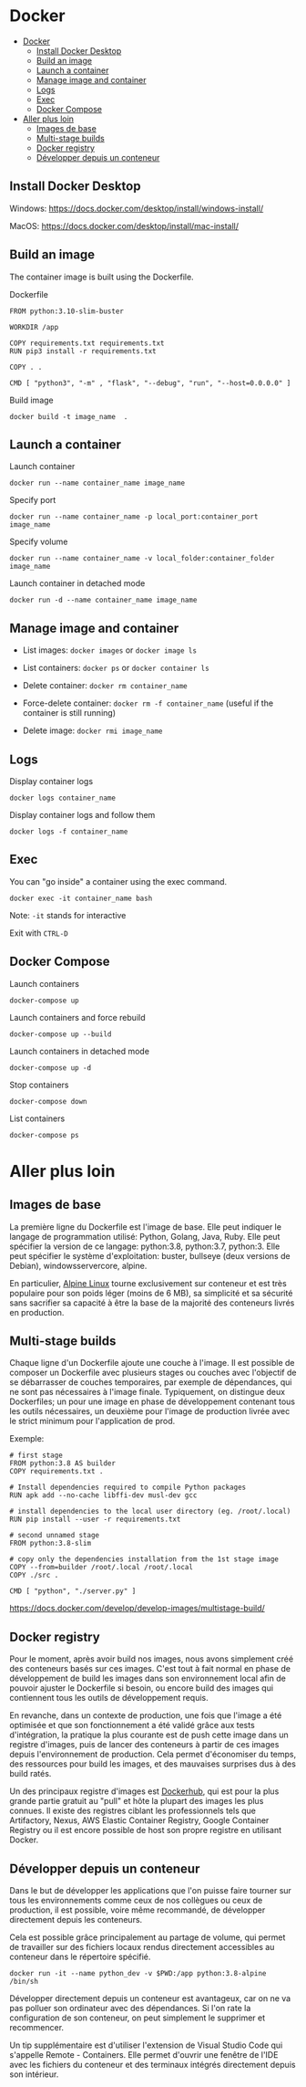 # Docker

- [Docker](#docker)
  - [Install Docker Desktop](#install-docker-desktop)
  - [Build an image](#build-an-image)
  - [Launch a container](#launch-a-container)
  - [Manage image and container](#manage-image-and-container)
  - [Logs](#logs)
  - [Exec](#exec)
  - [Docker Compose](#docker-compose)
- [Aller plus loin](#aller-plus-loin)
  - [Images de base](#images-de-base)
  - [Multi-stage builds](#multi-stage-builds)
  - [Docker registry](#docker-registry)
  - [Développer depuis un conteneur](#développer-depuis-un-conteneur)

## Install Docker Desktop

Windows: https://docs.docker.com/desktop/install/windows-install/

MacOS: https://docs.docker.com/desktop/install/mac-install/

## Build an image

The container image is built using the Dockerfile.

Dockerfile
```
FROM python:3.10-slim-buster

WORKDIR /app

COPY requirements.txt requirements.txt
RUN pip3 install -r requirements.txt

COPY . .

CMD [ "python3", "-m" , "flask", "--debug", "run", "--host=0.0.0.0" ]
```

Build image
```
docker build -t image_name  .
```


## Launch a container


Launch container
```
docker run --name container_name image_name
```
Specify port
```
docker run --name container_name -p local_port:container_port image_name
```
Specify volume
```
docker run --name container_name -v local_folder:container_folder image_name
```
Launch container in detached mode
```
docker run -d --name container_name image_name
```

## Manage image and container
- List images:
`docker images` or `docker image ls`

- List containers: `docker ps` or `docker container ls`

- Delete container: `docker rm container_name`

- Force-delete container: `docker rm -f container_name` (useful if the container is still running)

- Delete image: `docker rmi image_name`

## Logs

Display container logs

```
docker logs container_name
```

Display container logs and follow them
```
docker logs -f container_name
```

## Exec

You can "go inside" a container using the exec command.
```
docker exec -it container_name bash
```
Note: `-it` stands for interactive

Exit with `CTRL-D`

## Docker Compose

Launch containers
```
docker-compose up
```
Launch containers and force rebuild
```
docker-compose up --build
```
Launch containers in detached mode
```
docker-compose up -d
```
Stop containers
```
docker-compose down
```
List containers
```
docker-compose ps
```

# Aller plus loin

## Images de base

La première ligne du Dockerfile est l'image de base. Elle peut indiquer le langage de programmation utilisé: Python, Golang, Java, Ruby. Elle peut spécifier la version de ce langage: python:3.8, python:3.7, python:3. Elle peut spécifier le système d'exploitation: buster, bullseye (deux versions de Debian), windowsservercore, alpine.

En particulier, [Alpine Linux](https://alpinelinux.org/about/) tourne exclusivement sur conteneur et est très populaire pour son poids léger (moins de 6 MB), sa simplicité et sa sécurité sans sacrifier sa capacité à être la base de la majorité des conteneurs livrés en production.

## Multi-stage builds

Chaque ligne d'un Dockerfile ajoute une couche à l'image. Il est possible de composer un Dockerfile avec plusieurs stages ou couches avec l'objectif de se débarrasser de couches temporaires, par exemple de dépendances, qui ne sont pas nécessaires à l'image finale. Typiquement, on distingue deux Dockerfiles; un pour une image en phase de développement contenant tous les outils nécessaires, un deuxième pour l'image de production livrée avec le strict minimum pour l'application de prod.

Exemple:
```
# first stage
FROM python:3.8 AS builder
COPY requirements.txt .

# Install dependencies required to compile Python packages
RUN apk add --no-cache libffi-dev musl-dev gcc

# install dependencies to the local user directory (eg. /root/.local)
RUN pip install --user -r requirements.txt

# second unnamed stage
FROM python:3.8-slim

# copy only the dependencies installation from the 1st stage image
COPY --from=builder /root/.local /root/.local
COPY ./src .

CMD [ "python", "./server.py" ]
```

https://docs.docker.com/develop/develop-images/multistage-build/

## Docker registry

Pour le moment, après avoir build nos images, nous avons simplement créé des conteneurs basés sur ces images. C'est tout à fait normal en phase de développement de build les images dans son environnement local afin de pouvoir ajuster le Dockerfile si besoin, ou encore build des images qui contiennent tous les outils de développement requis.

En revanche, dans un contexte de production, une fois que l'image a été optimisée et que son fonctionnement a été validé grâce aux tests d'intégration, la pratique la plus courante est de push cette image dans un registre d'images, puis de lancer des conteneurs à partir de ces images depuis l'environnement de production. Cela permet d'économiser du temps, des ressources pour build les images, et des mauvaises surprises dus à des build ratés.

Un des principaux registre d'images est [Dockerhub](https://hub.docker.com/), qui est pour la plus grande partie gratuit au "pull" et hôte la plupart des images les plus connues. Il existe des registres ciblant les professionnels tels que Artifactory, Nexus, AWS Elastic Container Registry, Google Container Registry ou il est encore possible de host son propre registre en utilisant Docker.

## Développer depuis un conteneur

Dans le but de développer les applications que l'on puisse faire tourner sur tous les environnements comme ceux de nos collègues ou ceux de production, il est possible, voire même recommandé, de développer directement depuis les conteneurs.

Cela est possible grâce principalement au partage de volume, qui permet de travailler sur des fichiers locaux rendus directement accessibles au conteneur dans le répertoire spécifié.
```
docker run -it --name python_dev -v $PWD:/app python:3.8-alpine /bin/sh
```

Développer directement depuis un conteneur est avantageux, car on ne va pas polluer son ordinateur avec des dépendances. Si l'on rate la configuration de son conteneur, on peut simplement le supprimer et recommencer.

Un tip supplémentaire est d'utiliser l'extension de Visual Studio Code qui s'appelle Remote - Containers. Elle permet d'ouvrir une fenêtre de l'IDE avec les fichiers du conteneur et des terminaux intégrés directement depuis son intérieur.
